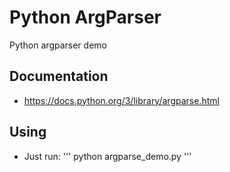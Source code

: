 # Python ArgParser
Python argparser demo

## Documentation

 - https://docs.python.org/3/library/argparse.html

## Using

 - Just run:
'''
python argparse_demo.py
'''
